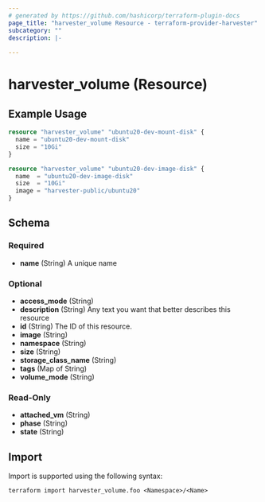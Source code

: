 ```yaml
---
# generated by https://github.com/hashicorp/terraform-plugin-docs
page_title: "harvester_volume Resource - terraform-provider-harvester"
subcategory: ""
description: |-
  
---
```


# harvester_volume (Resource)



## Example Usage

```terraform
resource "harvester_volume" "ubuntu20-dev-mount-disk" {
  name = "ubuntu20-dev-mount-disk"
  size = "10Gi"
}

resource "harvester_volume" "ubuntu20-dev-image-disk" {
  name  = "ubuntu20-dev-image-disk"
  size  = "10Gi"
  image = "harvester-public/ubuntu20"
}
```

<!-- schema generated by tfplugindocs -->
## Schema

### Required

- **name** (String) A unique name

### Optional

- **access_mode** (String)
- **description** (String) Any text you want that better describes this resource
- **id** (String) The ID of this resource.
- **image** (String)
- **namespace** (String)
- **size** (String)
- **storage_class_name** (String)
- **tags** (Map of String)
- **volume_mode** (String)

### Read-Only

- **attached_vm** (String)
- **phase** (String)
- **state** (String)

## Import

Import is supported using the following syntax:

```shell
terraform import harvester_volume.foo <Namespace>/<Name>
```
